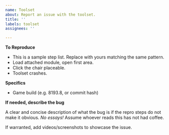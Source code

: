 ```yaml
---
name: Toolset
about: Report an issue with the toolset.
title: ''
labels: toolset
assignees: ''

---
```


**To Reproduce**

 - This is a sample step list. Replace with yours matching the same pattern.
 - Load attached module, open first area.
 - Click the chair placeable.
 - Toolset crashes.

**Specifics**

 - Game build (e.g. 8193.8, or commit hash)

**If needed, describe the bug**

A clear and concise description of what the bug is if the repro steps do not make it obvious. *No essays!* Assume whoever reads this has not had coffee.

If warranted, add videos/screenshots to showcase the issue.
